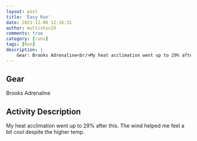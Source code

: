 ```yaml
---
layout: post
title: 'Easy Run'
date: 2021-12-06 12:16:31
author: multishiv19
comments: true
category: [runs]
tags: [Run]
description: |
    Gear: Brooks Adrenaline<br/>My heat acclimation went up to 29% after this.<br/>The wind helped me feel a bit cool despite the higher temp. 
---
```


## Gear
Brooks Adrenaline

## Activity Description
My heat acclimation went up to 29% after this.
The wind helped me feel a bit cool despite the higher temp. 


<div width='100%' class='strava-embed-placeholder' data-embed-type='activity' data-embed-id='6352533214'></div>
<script src='https://strava-embeds.com/embed.js'></script>
